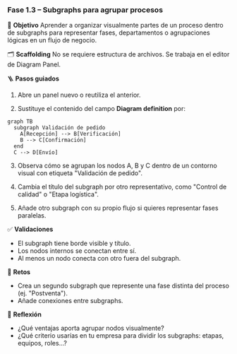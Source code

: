 ### Fase 1.3 – Subgraphs para agrupar procesos

🎯 **Objetivo**
Aprender a organizar visualmente partes de un proceso dentro de subgraphs para representar fases, departamentos o agrupaciones lógicas en un flujo de negocio.

🗂️ **Scaffolding**
No se requiere estructura de archivos. Se trabaja en el editor de Diagram Panel.

🪜 **Pasos guiados**

1. Abre un panel nuevo o reutiliza el anterior.

2. Sustituye el contenido del campo **Diagram definition** por:

```mermaid
graph TB
  subgraph Validación de pedido
    A[Recepción] --> B[Verificación]
    B --> C[Confirmación]
  end
  C --> D[Envío]
```

3. Observa cómo se agrupan los nodos A, B y C dentro de un contorno visual con etiqueta "Validación de pedido".

4. Cambia el título del subgraph por otro representativo, como "Control de calidad" o "Etapa logística".

5. Añade otro subgraph con su propio flujo si quieres representar fases paralelas.

✅ **Validaciones**

* El subgraph tiene borde visible y título.
* Los nodos internos se conectan entre sí.
* Al menos un nodo conecta con otro fuera del subgraph.

🎯 **Retos**

* Crea un segundo subgraph que represente una fase distinta del proceso (ej. "Postventa").
* Añade conexiones entre subgraphs.

💬 **Reflexión**

* ¿Qué ventajas aporta agrupar nodos visualmente?
* ¿Qué criterio usarías en tu empresa para dividir los subgraphs: etapas, equipos, roles...?
